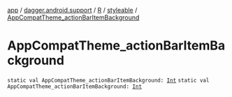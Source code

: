 [app](../../../index.md) / [dagger.android.support](../../index.md) / [R](../index.md) / [styleable](index.md) / [AppCompatTheme_actionBarItemBackground](./-app-compat-theme_action-bar-item-background.md)

# AppCompatTheme_actionBarItemBackground

`static val AppCompatTheme_actionBarItemBackground: `[`Int`](https://kotlinlang.org/api/latest/jvm/stdlib/kotlin/-int/index.html)
`static val AppCompatTheme_actionBarItemBackground: `[`Int`](https://kotlinlang.org/api/latest/jvm/stdlib/kotlin/-int/index.html)